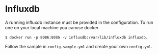 # Influxdb
A running influxdb instance must be provided in the configuration. To run one on your local machine you canuse docker 

`$ docker run -p 8086:8086 -v influxdb:/var/lib/influxdb influxdb`.

Follow the sample in `config.sample.yml` and create your own `config.yml`. 